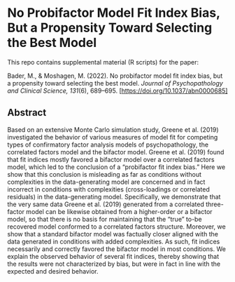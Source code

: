 # No Probifactor Model Fit Index Bias, But a Propensity Toward Selecting the Best Model

This repo contains supplemental material (R scripts) for the paper:

Bader, M., & Moshagen, M. (2022). No probifactor model fit index bias, but a propensity toward selecting the best model. *Journal of Psychopathology and Clinical Science, 131*(6), 689–695. [https://doi.org/10.1037/abn0000685]



## Abstract

Based on an extensive Monte Carlo simulation study, Greene et al. (2019) investigated the behavior of various measures of model fit for competing types of confirmatory factor analysis models of psychopathology, the correlated factors model and the bifactor model. Greene et al. (2019) found that fit indices mostly favored a bifactor model over a correlated factors model, which led to the conclusion of a “probifactor fit index bias.” Here we show that this conclusion is misleading as far as conditions without complexities in the data-generating model are concerned and in fact incorrect in conditions with complexities (cross-loadings or correlated residuals) in the data-generating model. Specifically, we demonstrate that the very same data Greene et al. (2019) generated from a correlated three-factor model can be likewise obtained from a higher-order or a bifactor model, so that there is no basis for maintaining that the “true” to-be recovered model conformed to a correlated factors structure. Moreover, we show that a standard bifactor model was factually closer aligned with the data generated in conditions with added complexities. As such, fit indices necessarily and correctly favored the bifactor model in most conditions. We explain the observed behavior of several fit indices, thereby showing that the results were not characterized by bias, but were in fact in line with the expected and desired behavior.



